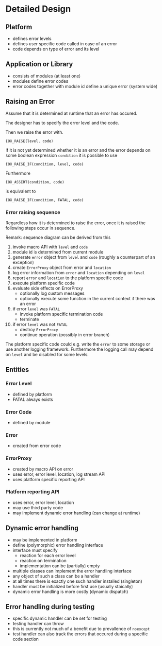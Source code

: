 # Detailed Design

## Platform

- defines error levels
- defines user specific code called in case of an error
- code depends on type of error and its level

## Application or Library

- consists of modules (at least one)
- modules define error codes
- error codes together with module id define a unique error (system wide)

## Raising an Error

Assume that it is determined at runtime that an error has occured.

The designer has to specify the error level and the code.

Then we raise the error with.

```
IOX_RAISE(level, code)
```

If it is not yet determined whether it is an error and the error depends on some boolean expression `condition`
it is possible to use

```
IOX_RAISE_IF(condition, level, code)
```

Furthermore

```
IOX_ASSERT(condition, code)
```

is equivalent to

```
IOX_RAISE_IF(condition, FATAL, code)
```

### Error raising sequence

Regardless how it is determined to raise the error, once it is raised the following steps occur in sequence.

Remark: sequence diagram can be derived from this

1. invoke macro API with `level` and `code`
2. module id is determined from current module
3. generate `error` object from `level` and `code` (roughly a counterpart of an exception)
4. create `ErrorProxy` object from error and `location`
5. log error information from `error` and `location` depending on `level`
6. report `error` and `location` to the platform specific code
7. execute platform specific code
8. evaluate side effects on ErrorProxy
    - optionally log custom messages
    - optionally execute some function in the current context if there was an error
9. if error `level` was `FATAL`
    - invoke platform specific termination code
    - terminate
10. if error `level` was not `FATAL`
    - destroy `ErrorProxy`
    - continue operation (possibly in error branch)

The platform specific code could e.g. write the `error` to some storage or use another logging framework.
Furthermore the logging call may depend on `level` and be disabled for some levels.

## Entities

### Error Level

- defined by platform
- FATAL always exists

### Error Code

- defined by module

### Error

- created from error code

### ErrorProxy

- created by macro API on error
- uses error, error level, location, log stream API
- uses platform specific reporting API

### Platform reporting API

- uses error, error level, location
- may use third party code
- may implement dynamic error handling (can change at runtime)

## Dynamic error handling

- may be implemented in platform
- define (polymorphic) error handling interface
- interface must specify
    - reaction for each error level
    - reaction on termination
    - implementation can be (partially) empty
- multiple classes can implement the error handling interface
- any object of such a class can be a handler
- at all times there is exactly one such handler installed (singleton)
- handler must be initialized before first use (usually staically)
- dynamic error handling is more costly (dynamic dispatch)

## Error handling during testing

- specific dynamic handler can be set for testing
- testing handler can throw
- this is currently not much of a benefit due to prevallence of `noexcept`
- test handler can also track the errors that occured during a specific code section








